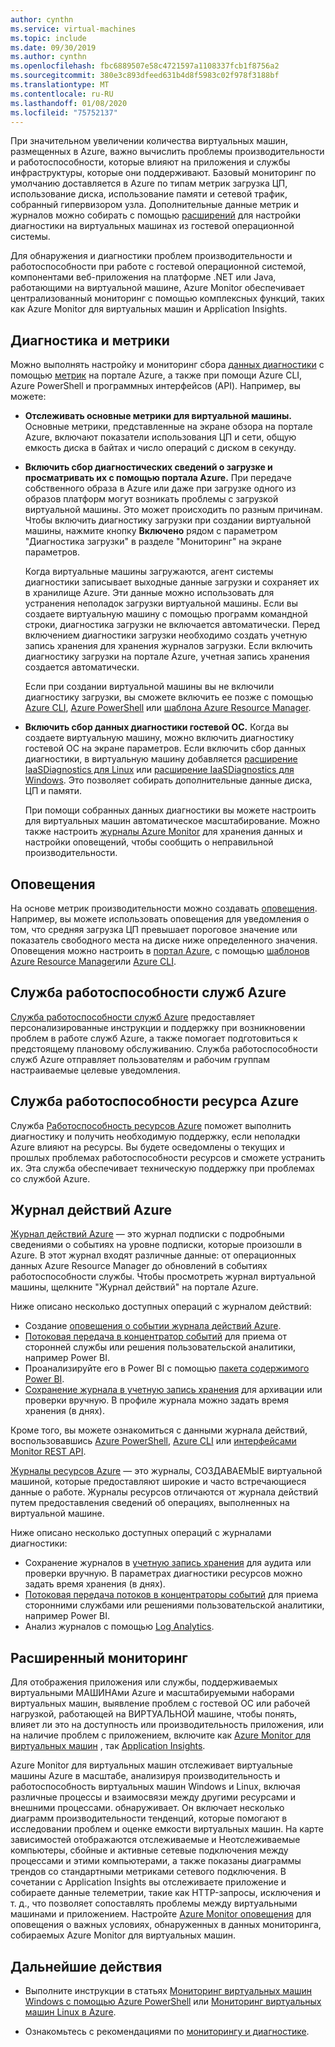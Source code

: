 ```yaml
---
author: cynthn
ms.service: virtual-machines
ms.topic: include
ms.date: 09/30/2019
ms.author: cynthn
ms.openlocfilehash: fbc6889507e58c4721597a1108337fcb1f8756a2
ms.sourcegitcommit: 380e3c893dfeed631b4d8f5983c02f978f3188bf
ms.translationtype: MT
ms.contentlocale: ru-RU
ms.lasthandoff: 01/08/2020
ms.locfileid: "75752137"
---
```

При значительном увеличении количества виртуальных машин, размещенных в Azure, важно вычислить проблемы производительности и работоспособности, которые влияют на приложения и службы инфраструктуры, которые они поддерживают. Базовый мониторинг по умолчанию доставляется в Azure по типам метрик загрузка ЦП, использование диска, использование памяти и сетевой трафик, собранный гипервизором узла. Дополнительные данные метрик и журналов можно собирать с помощью [расширений](../articles/virtual-machines/windows/extensions-features.md) для настройки диагностики на виртуальных машинах из гостевой операционной системы.

Для обнаружения и диагностики проблем производительности и работоспособности при работе с гостевой операционной системой, компонентами веб-приложения на платформе .NET или Java, работающими на виртуальной машине, Azure Monitor обеспечивает централизованный мониторинг с помощью комплексных функций, таких как Azure Monitor для виртуальных машин и Application Insights.

## <a name="diagnostics-and-metrics"></a>Диагностика и метрики 

Можно выполнять настройку и мониторинг сбора [данных диагностики](https://docs.microsoft.com/cli/azure/vm/diagnostics) с помощью [метрик](../articles/monitoring-and-diagnostics/monitoring-overview-metrics.md) на портале Azure, а также при помощи Azure CLI, Azure PowerShell и программных интерфейсов (API). Например, вы можете:

- **Отслеживать основные метрики для виртуальной машины.** Основные метрики, представленные на экране обзора на портале Azure, включают показатели использования ЦП и сети, общую емкость диска в байтах и число операций с диском в секунду.

- **Включить сбор диагностических сведений о загрузке и просматривать их с помощью портала Azure.** При передаче собственного образа в Azure или даже при загрузке одного из образов платформ могут возникать проблемы с загрузкой виртуальной машины. Это может происходить по разным причинам. Чтобы включить диагностику загрузки при создании виртуальной машины, нажмите кнопку **Включено** рядом с параметром "Диагностика загрузки" в разделе "Мониторинг" на экране параметров.

    Когда виртуальные машины загружаются, агент системы диагностики записывает выходные данные загрузки и сохраняет их в хранилище Azure. Эти данные можно использовать для устранения неполадок загрузки виртуальной машины. Если вы создаете виртуальную машину с помощью программ командной строки, диагностика загрузки не включается автоматически. Перед включением диагностики загрузки необходимо создать учетную запись хранения для хранения журналов загрузки. Если включить диагностику загрузки на портале Azure, учетная запись хранения создается автоматически.

    Если при создании виртуальной машины вы не включили диагностику загрузки, вы сможете включить ее позже с помощью [Azure CLI](https://docs.microsoft.com/cli/azure/vm/boot-diagnostics), [Azure PowerShell](https://docs.microsoft.com/powershell/module/az.compute/set-azvmbootdiagnostic) или [шаблона Azure Resource Manager](../articles/virtual-machines/windows/extensions-diagnostics-template.md).

- **Включить сбор данных диагностики гостевой ОС.** Когда вы создаете виртуальную машину, можно включить диагностику гостевой ОС на экране параметров. Если включить сбор данных диагностики, в виртуальную машину добавляется [расширение IaaSDiagnostics для Linux](../articles/virtual-machines/linux/diagnostic-extension.md) или [расширение IaaSDiagnostics для Windows](../articles/virtual-machines/windows/ps-extensions-diagnostics.md). Это позволяет собирать дополнительные данные диска, ЦП и памяти.

    При помощи собранных данных диагностики вы можете настроить для виртуальных машин автоматическое масштабирование. Можно также настроить [журналы Azure Monitor](../articles/azure-monitor/platform/data-platform-logs.md) для хранения данных и настройки оповещений, чтобы сообщить о неправильной производительности.

## <a name="alerts"></a>Оповещения

На основе метрик производительности можно создавать [оповещения](../articles/azure-monitor/platform/alerts-overview.md). Например, вы можете использовать оповещения для уведомления о том, что средняя загрузка ЦП превышает пороговое значение или показатель свободного места на диске ниже определенного значения. Оповещения можно настроить в [портал Azure](../articles/azure-monitor/platform/alerts-metric.md#create-with-azure-portal), с помощью [шаблонов Azure Resource Manager](../articles/azure-monitor/platform/alerts-metric-create-templates.md)или [Azure CLI](../articles/azure-monitor/platform/alerts-metric.md#with-azure-cli).

## <a name="azure-service-health"></a>Служба работоспособности служб Azure

[Служба работоспособности служб Azure](../articles/service-health/service-health-overview.md) предоставляет персонализированные инструкции и поддержку при возникновении проблем в работе служб Azure, а также помогает подготовиться к предстоящему плановому обслуживанию. Служба работоспособности служб Azure отправляет пользователям и рабочим группам настраиваемые целевые уведомления.

## <a name="azure-resource-health"></a>Служба работоспособности ресурса Azure

Служба [Работоспособность ресурсов Azure](../articles/service-health/resource-health-overview.md) поможет выполнить диагностику и получить необходимую поддержку, если неполадки Azure влияют на ресурсы. Вы будете осведомлены о текущих и прошлых проблемах работоспособности ресурсов и сможете устранить их. Эта служба обеспечивает техническую поддержку при проблемах со службой Azure.

## <a name="azure-activity-log"></a>Журнал действий Azure

[Журнал действий Azure](../articles/azure-monitor/platform/platform-logs-overview.md) — это журнал подписки с подробными сведениями о событиях на уровне подписки, которые произошли в Azure. В этот журнал входят различные данные: от операционных данных Azure Resource Manager до обновлений в событиях работоспособности службы. Чтобы просмотреть журнал виртуальной машины, щелкните "Журнал действий" на портале Azure.

Ниже описано несколько доступных операций с журналом действий:

- Создание [оповещения о событии журнала действий Azure](../articles/azure-monitor/platform/platform-logs-overview.md).
- [Потоковая передача в концентратор событий](../articles/azure-monitor/platform/activity-logs-stream-event-hubs.md) для приема от сторонней службы или решения пользовательской аналитики, например Power BI.
- Проанализируйте его в Power BI с помощью [пакета содержимого Power BI](https://powerbi.microsoft.com/documentation/powerbi-content-pack-azure-audit-logs/).
- [Сохранение журнала в учетную запись хранения](../articles/azure-monitor/platform/archive-activity-log.md) для архивации или проверки вручную. В профиле журнала можно задать время хранения (в днях).

Кроме того, вы можете ознакомиться с данными журнала действий, воспользовавшись [Azure PowerShell](https://docs.microsoft.com/powershell/module/azurerm.insights/), [Azure CLI](https://docs.microsoft.com/cli/azure/monitor) или [интерфейсами Monitor REST API](https://docs.microsoft.com/rest/api/monitor/).

[Журналы ресурсов Azure](../articles/azure-monitor/platform/platform-logs-overview.md) — это журналы, СОЗДАВАЕМЫЕ виртуальной машиной, которые предоставляют широкие и часто встречающиеся данные о работе. Журналы ресурсов отличаются от журнала действий путем предоставления сведений об операциях, выполненных на виртуальной машине.

Ниже описано несколько доступных операций с журналами диагностики:

- Сохранение журналов в [учетную запись хранения](../articles/azure-monitor/platform/archive-diagnostic-logs.md) для аудита или проверки вручную. В параметрах диагностики ресурсов можно задать время хранения (в днях).
- [Потоковая передача потоков в концентраторы событий](../articles/azure-monitor/platform/resource-logs-stream-event-hubs.md) для приема сторонними службами или решениями пользовательской аналитики, например Power BI.
- Анализ журналов с помощью [Log Analytics](../articles/log-analytics/log-analytics-azure-storage.md).

## <a name="advanced-monitoring"></a>Расширенный мониторинг

Для отображения приложения или службы, поддерживаемых виртуальными МАШИНАми Azure и масштабируемыми наборами виртуальных машин, выявление проблем с гостевой ОС или рабочей нагрузкой, работающей на ВИРТУАЛЬНОЙ машине, чтобы понять, влияет ли это на доступность или производительность приложения, или на наличие проблем с приложением, включите как [Azure Monitor для виртуальных машин](../articles/azure-monitor/insights/vminsights-overview.md) , так [Application Insights](../articles/azure-monitor/app/app-insights-overview.md).

Azure Monitor для виртуальных машин отслеживает виртуальные машины Azure в масштабе, анализируя производительность и работоспособность виртуальных машин Windows и Linux, включая различные процессы и взаимосвязи между другими ресурсами и внешними процессами. обнаруживает. Он включает несколько диаграмм производительности тенденций, которые помогают в исследовании проблем и оценке емкости виртуальных машин. На карте зависимостей отображаются отслеживаемые и Неотслеживаемые компьютеры, сбойные и активные сетевые подключения между процессами и этими компьютерами, а также показаны диаграммы трендов со стандартными метриками сетевого подключения. В сочетании с Application Insights вы отслеживаете приложение и собираете данные телеметрии, такие как HTTP-запросы, исключения и т. д., что позволяет сопоставлять проблемы между виртуальными машинами и приложением. Настройте [Azure Monitor оповещения](../articles/azure-monitor/platform/alerts-overview.md) для оповещения о важных условиях, обнаруженных в данных мониторинга, собираемых Azure Monitor для виртуальных машин.

## <a name="next-steps"></a>Дальнейшие действия

- Выполните инструкции в статьях [Мониторинг виртуальных машин Windows с помощью Azure PowerShell](../articles/virtual-machines/windows/tutorial-monitoring.md) или [Мониторинг виртуальных машин Linux в Azure](../articles/virtual-machines/linux/tutorial-monitoring.md).

- Ознакомьтесь с рекомендациями по [мониторингу и диагностике](https://docs.microsoft.com/azure/architecture/best-practices/monitoring).
